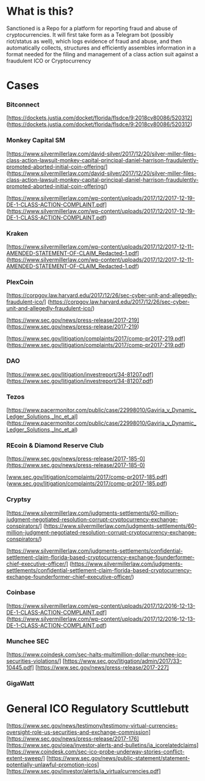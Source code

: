 # What is this?

Sanctioned is a Repo for a platform for reporting fraud and abuse of cryptocurrencies. It will first take form as a Telegram bot (possibly riot/status as well), which logs evidence of fraud and abuse, and then automatically collects, structures and efficiently assembles information in a format needed for the filing and management of a class action suit against a fraudulent ICO or Cryptocurrency

# Cases

### Bitconnect

[https://dockets.justia.com/docket/florida/flsdce/9:2018cv80086/520312] (https://dockets.justia.com/docket/florida/flsdce/9:2018cv80086/520312)


### Monkey Capital SM

[https://www.silvermillerlaw.com/david-silver/2017/12/20/silver-miller-files-class-action-lawsuit-monkey-capital-principal-daniel-harrison-fraudulently-promoted-aborted-initial-coin-offering/] (https://www.silvermillerlaw.com/david-silver/2017/12/20/silver-miller-files-class-action-lawsuit-monkey-capital-principal-daniel-harrison-fraudulently-promoted-aborted-initial-coin-offering/)


[https://www.silvermillerlaw.com/wp-content/uploads/2017/12/2017-12-19-DE-1-CLASS-ACTION-COMPLAINT.pdf] (https://www.silvermillerlaw.com/wp-content/uploads/2017/12/2017-12-19-DE-1-CLASS-ACTION-COMPLAINT.pdf)



### Kraken
[https://www.silvermillerlaw.com/wp-content/uploads/2017/12/2017-12-11-AMENDED-STATEMENT-OF-CLAIM_Redacted-1.pdf] (https://www.silvermillerlaw.com/wp-content/uploads/2017/12/2017-12-11-AMENDED-STATEMENT-OF-CLAIM_Redacted-1.pdf)


### PlexCoin
[https://corpgov.law.harvard.edu/2017/12/26/sec-cyber-unit-and-allegedly-fraudulent-ico/] (https://corpgov.law.harvard.edu/2017/12/26/sec-cyber-unit-and-allegedly-fraudulent-ico/)

[https://www.sec.gov/news/press-release/2017-219] (https://www.sec.gov/news/press-release/2017-219)

[https://www.sec.gov/litigation/complaints/2017/comp-pr2017-219.pdf] (https://www.sec.gov/litigation/complaints/2017/comp-pr2017-219.pdf)


### DAO
[https://www.sec.gov/litigation/investreport/34-81207.pdf] (https://www.sec.gov/litigation/investreport/34-81207.pdf)


### Tezos
[https://www.pacermonitor.com/public/case/22998010/Gaviria_v_Dynamic_Ledger_Solutions,_Inc_et_al]  (https://www.pacermonitor.com/public/case/22998010/Gaviria_v_Dynamic_Ledger_Solutions,_Inc_et_al)


### REcoin & Diamond Reserve Club
[https://www.sec.gov/news/press-release/2017-185-0](https://www.sec.gov/news/press-release/2017-185-0)

[www.sec.gov/litigation/complaints/2017/comp-pr2017-185.pdf] (www.sec.gov/litigation/complaints/2017/comp-pr2017-185.pdf)


### Cryptsy
[https://www.silvermillerlaw.com/judgments-settlements/60-million-judgment-negotiated-resolution-corrupt-cryptocurrency-exchange-conspirators/] (https://www.silvermillerlaw.com/judgments-settlements/60-million-judgment-negotiated-resolution-corrupt-cryptocurrency-exchange-conspirators/)

[https://www.silvermillerlaw.com/judgments-settlements/confidential-settlement-claim-florida-based-cryptocurrency-exchange-founderformer-chief-executive-officer/] (https://www.silvermillerlaw.com/judgments-settlements/confidential-settlement-claim-florida-based-cryptocurrency-exchange-founderformer-chief-executive-officer/)

### Coinbase
[https://www.silvermillerlaw.com/wp-content/uploads/2017/12/2016-12-13-DE-1-CLASS-ACTION-COMPLAINT.pdf] (https://www.silvermillerlaw.com/wp-content/uploads/2017/12/2016-12-13-DE-1-CLASS-ACTION-COMPLAINT.pdf)


### Munchee SEC

[https://www.coindesk.com/sec-halts-multimillion-dollar-munchee-ico-securities-violations/]
[https://www.sec.gov/litigation/admin/2017/33-10445.pdf]
[https://www.sec.gov/news/press-release/2017-227]

### GigaWatt

# General ICO Regulatory Scuttlebutt

[https://www.sec.gov/news/testimony/testimony-virtual-currencies-oversight-role-us-securities-and-exchange-commission]
[https://www.sec.gov/news/press-release/2017-176]
[https://www.sec.gov/oiea/investor-alerts-and-bulletins/ia_icorelatedclaims]
[https://www.coindesk.com/sec-ico-probe-underway-stories-conflict-extent-sweep/]
[https://www.sec.gov/news/public-statement/statement-potentially-unlawful-promotion-icos]
[https://www.sec.gov/investor/alerts/ia_virtualcurrencies.pdf]
